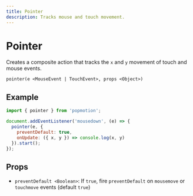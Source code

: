 ```yaml
---
title: Pointer
description: Tracks mouse and touch movement.
---
```


# Pointer

Creates a composite action that tracks the `x` and `y` movement of touch and mouse events.

`pointer(e <MouseEvent | TouchEvent>, props <Object>)`

## Example

```javascript
import { pointer } from 'popmotion';

document.addEventListener('mousedown', (e) => {
  pointer(e, {
    preventDefault: true,
    onUpdate: ({ x, y }) => console.log(x, y)
  }).start();
});
```

## Props

- `preventDefault <Boolean>`: If `true`, fire `preventDefault` on `mousemove` or `touchmove` events (default `true`)
